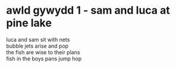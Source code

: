 # awld gywydd 1 - sam and luca at pine lake

luca and sam sit with nets\
bubble jets arise and pop\
the fish are wise to their plans\
fish in the boys pans jump hop